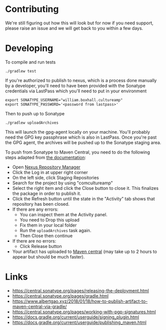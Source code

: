 # Contributing

We're still figuring out how this will look but for now if you need support, please raise an issue and we will get back
to you within a few days.

# Developing

To compile and run tests

`./gradlew test`

If you're authorized to publish to nexus, which is a process done manually by a developer, you'll need to have been
provided with the Sonatype credentials via LastPass which you'll need to put in your environment
```
export SONATYPE_USERNAME="william.boxhall.cultureamp"
export SONATYPE_PASSWORD='<password from lastpass>'
```

Then to push up to Sonatype

`./gradlew uploadArchives`

This will launch the gpg-agent locally on your machine. You'll probably need the GPG key passphrase which is also in
LastPass. Once you're past the GPG agent, the archives will be pushed up to the Sonatype staging area.

To push from Sonatype to Maven Central, you need to do the following steps adapted from
[the documentation](https://www.albertgao.xyz/2018/01/18/how-to-publish-artifact-to-maven-central-via-gradle/):

- Open [Nexus Repository Manager](https://oss.sonatype.org/#welcome)
- Click the Log in at upper right corner
- On the left side, click Staging Repositories
- Search for the project by using "comcultureamp"
- Select the right item and click the Close button to close it. This finalizes the package in order to publish it.
- Click the Refresh button until the state in the "Activity" tab shows that repository has been closed.
- If there are any errors:
  - You can inspect them at the Activity panel.
  - You need to Drop this upload
  - Fix them in your local folder
  - Run the `uploadArchives` task again.
  - Then Close then continue
- If there are no errors:
  - Click Release button
- Your artifact has uploaded to [Maven central](https://search.maven.org/artifact/com.cultureamp/kestrel) (may take up to 2 hours to appear but should be much faster).

# Links

- https://central.sonatype.org/pages/releasing-the-deployment.html
- https://central.sonatype.org/pages/gradle.html
- https://www.albertgao.xyz/2018/01/18/how-to-publish-artifact-to-maven-central-via-gradle/
- https://central.sonatype.org/pages/working-with-pgp-signatures.html
- https://docs.gradle.org/current/userguide/signing_plugin.html
- https://docs.gradle.org/current/userguide/publishing_maven.html
